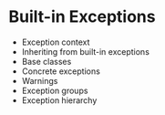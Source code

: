 # Built-in Exceptions

- Exception context
- Inheriting from built-in exceptions
- Base classes
- Concrete exceptions
- Warnings
- Exception groups
- Exception hierarchy

